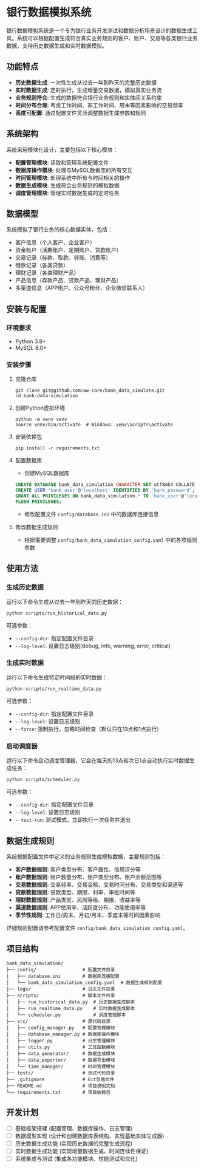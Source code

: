 # 银行数据模拟系统

银行数据模拟系统是一个专为银行业务开发测试和数据分析场景设计的数据生成工具。系统可以根据配置生成符合真实业务规则的客户、账户、交易等各类银行业务数据，支持历史数据生成和实时数据模拟。

## 功能特点

- **历史数据生成**: 一次性生成从过去一年到昨天的完整历史数据
- **实时数据生成**: 定时执行，生成增量交易数据，模拟真实业务流
- **业务规则符合**: 生成的数据符合银行业务规则和实体间关系约束
- **时间分布合理**: 考虑工作时间、非工作时间、周末等因素影响的交易频率
- **高度可配置**: 通过配置文件灵活调整数据生成参数和规则

## 系统架构

系统采用模块化设计，主要包括以下核心模块：

- **配置管理模块**: 读取和管理系统配置文件
- **数据库操作模块**: 处理与MySQL数据库的所有交互
- **时间管理模块**: 处理系统中所有与时间相关的操作
- **数据生成模块**: 生成符合业务规则的模拟数据
- **调度管理模块**: 管理实时数据生成的定时任务

## 数据模型

系统模拟了银行业务的核心数据实体，包括：

- 客户信息（个人客户、企业客户）
- 资金账户（活期账户、定期账户、贷款账户）
- 交易记录（存款、取款、转账、消费等）
- 借款记录（各类贷款）
- 理财记录（各类理财产品）
- 产品信息（存款产品、贷款产品、理财产品）
- 多渠道信息（APP用户、公众号粉丝、企业微信联系人）

## 安装与配置

### 环境要求

- Python 3.8+
- MySQL 8.0+

### 安装步骤

1. 克隆仓库
   ```
   git clone git@github.com:ww-care/bank_data_simulate.git
   cd bank-data-simulation
   ```

2. 创建Python虚拟环境
   ```
   python -m venv venv
   source venv/bin/activate  # Windows: venv\Scripts\activate
   ```

3. 安装依赖包
   ```
   pip install -r requirements.txt
   ```

4. 配置数据库
   - 创建MySQL数据库
   ```sql
   CREATE DATABASE bank_data_simulation CHARACTER SET utf8mb4 COLLATE utf8mb4_unicode_ci;
   CREATE USER 'bank_user'@'localhost' IDENTIFIED BY 'bank_password';
   GRANT ALL PRIVILEGES ON bank_data_simulation.* TO 'bank_user'@'localhost';
   FLUSH PRIVILEGES;
   ```
   
   - 修改配置文件 `config/database.ini` 中的数据库连接信息

5. 修改数据生成规则
   - 根据需要调整 `config/bank_data_simulation_config.yaml` 中的各项规则参数

## 使用方法

### 生成历史数据

运行以下命令生成从过去一年到昨天的历史数据：

```
python scripts/run_historical_data.py
```

可选参数：
- `--config-dir`: 指定配置文件目录
- `--log-level`: 设置日志级别(debug, info, warning, error, critical)

### 生成实时数据

运行以下命令生成特定时间段的实时数据：

```
python scripts/run_realtime_data.py
```

可选参数：
- `--config-dir`: 指定配置文件目录
- `--log-level`: 设置日志级别
- `--force`: 强制执行，忽略时间检查（默认只在13点和1点执行）

### 启动调度器

运行以下命令启动调度管理器，它会在每天的13点和次日1点自动执行实时数据生成任务：

```
python scripts/scheduler.py
```

可选参数：
- `--config-dir`: 指定配置文件目录
- `--log-level`: 设置日志级别
- `--test-run`: 测试模式，立即执行一次任务并退出

## 数据生成规则

系统根据配置文件中定义的业务规则生成模拟数据，主要规则包括：

- **客户数据规则**: 客户类型分布、客户属性、信用评分等
- **账户数据规则**: 账户数量分布、账户类型分布、账户余额范围等
- **交易数据规则**: 交易频率、交易金额、交易时间分布、交易类型和渠道等
- **贷款数据规则**: 贷款类型、期限、利率、审批时间等
- **理财数据规则**: 产品类型、风险等级、期限、收益率等
- **渠道数据规则**: APP使用率、活跃度分布、功能使用率等
- **季节性规则**: 工作日/周末、月初/月末、季度末等时间因素影响

详细规则配置请参考配置文件 `config/bank_data_simulation_config.yaml`。

## 项目结构

```
bank_data_simulation/
├── config/                 # 配置文件目录
│   ├── database.ini        # 数据库连接配置
│   └── bank_data_simulation_config.yaml  # 数据生成规则配置
├── logs/                   # 日志文件目录
├── scripts/                # 脚本文件目录
│   ├── run_historical_data.py  # 历史数据生成脚本
│   ├── run_realtime_data.py    # 实时数据生成脚本
│   └── scheduler.py            # 调度管理脚本
├── src/                    # 源代码目录
│   ├── config_manager.py   # 配置管理模块
│   ├── database_manager.py # 数据库操作模块
│   ├── logger.py           # 日志管理模块
│   ├── utils.py            # 工具函数模块
│   ├── data_generator/     # 数据生成模块
│   ├── data_exporter/      # 数据导出模块
│   └── time_manager/       # 时间管理模块
├── tests/                  # 测试代码目录
├── .gitignore              # Git忽略文件
├── README.md               # 项目说明文档
└── requirements.txt        # 项目依赖包
```

## 开发计划

- [ ] 基础框架搭建 (配置管理、数据库操作、日志管理)
- [ ] 数据模型实现 (设计和创建数据库表结构、实现基础实体生成器)
- [ ] 历史数据生成功能 (实现历史数据的完整生成流程)
- [ ] 实时数据生成功能 (实现增量数据生成、时间连续性保证)
- [ ] 系统集成与测试 (集成各功能模块、性能测试和优化)
